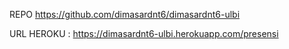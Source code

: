 REPO
https://github.com/dimasardnt6/dimasardnt6-ulbi

URL HEROKU :
https://dimasardnt6-ulbi.herokuapp.com/presensi
